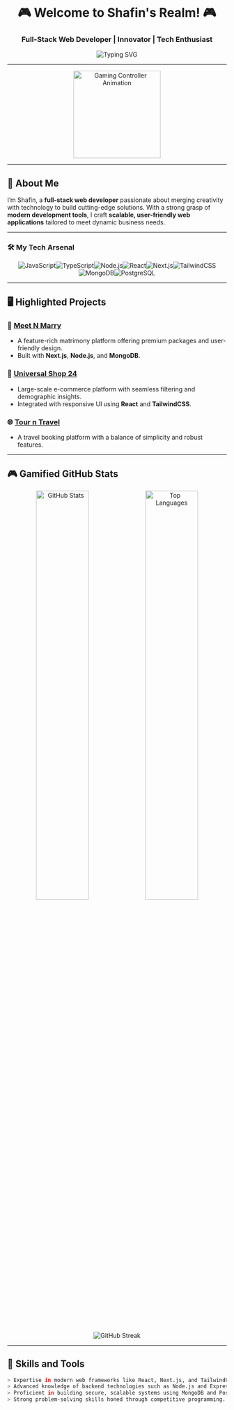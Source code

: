 <h1 align="center">🎮 Welcome to Shafin's Realm! 🎮</h1>
<h3 align="center">Full-Stack Web Developer | Innovator | Tech Enthusiast</h3>

<p align="center">
  <img src="https://readme-typing-svg.herokuapp.com?font=Press+Start+2P&size=24&duration=4000&pause=500&color=00FFFF&background=0D1117&width=600&lines=Crafting+next-gen+web+solutions;Solving+complex+problems;Innovating+one+line+of+code+at+a+time" alt="Typing SVG">
</p>

---

<p align="center">
  <img src="https://i.imgur.com/QMNnfr9.gif" alt="Gaming Controller Animation" width="200" />
</p>

---

## 🚀 **About Me**
I’m Shafin, a **full-stack web developer** passionate about merging creativity with technology to build cutting-edge solutions. With a strong grasp of **modern development tools**, I craft **scalable, user-friendly web applications** tailored to meet dynamic business needs.

---

### **🛠️ My Tech Arsenal**

<div align="center" style="display: flex; flex-wrap: wrap; justify-content: center;">
  <img src="https://img.shields.io/badge/JavaScript-F7DF1E?style=for-the-badge&logo=javascript&logoColor=black" alt="JavaScript" />
  <img src="https://img.shields.io/badge/TypeScript-007ACC?style=for-the-badge&logo=typescript&logoColor=white" alt="TypeScript" />
  <img src="https://img.shields.io/badge/Node.js-339933?style=for-the-badge&logo=nodedotjs&logoColor=white" alt="Node.js" />
  <img src="https://img.shields.io/badge/React-20232A?style=for-the-badge&logo=react&logoColor=61DAFB" alt="React" />
  <img src="https://img.shields.io/badge/Next.js-000000?style=for-the-badge&logo=nextdotjs&logoColor=white" alt="Next.js" />
  <img src="https://img.shields.io/badge/TailwindCSS-38B2AC?style=for-the-badge&logo=tailwind-css&logoColor=white" alt="TailwindCSS" />
  <img src="https://img.shields.io/badge/MongoDB-4EA94B?style=for-the-badge&logo=mongodb&logoColor=white" alt="MongoDB" />
  <img src="https://img.shields.io/badge/PostgreSQL-336791?style=for-the-badge&logo=postgresql&logoColor=white" alt="PostgreSQL" />
</div>

---

## 🖥️ **Highlighted Projects**

### 🎯 [Meet N Marry](https://www.meetnmarry.com/)
- A feature-rich matrimony platform offering premium packages and user-friendly design.
- Built with **Next.js**, **Node.js**, and **MongoDB**.

### 🛒 [Universal Shop 24](https://www.universalshop24.com/)
- Large-scale e-commerce platform with seamless filtering and demographic insights.
- Integrated with responsive UI using **React** and **TailwindCSS**.

### 🌐 [Tour n Travel](#)
- A travel booking platform with a balance of simplicity and robust features.

---

## 🎮 **Gamified GitHub Stats**

<p align="center">
  <img src="https://github-readme-stats.vercel.app/api?username=Shafin&show_icons=true&theme=tokyonight" alt="GitHub Stats" width="49%" />
  <img src="https://github-readme-stats.vercel.app/api/top-langs/?username=Shafin&layout=compact&theme=tokyonight" alt="Top Languages" width="49%" />
</p>

<p align="center">
  <img src="https://github-readme-streak-stats.herokuapp.com/?user=Shafin&theme=tokyonight" alt="GitHub Streak" />
</p>

---

## 🌟 **Skills and Tools**

```bash
> Expertise in modern web frameworks like React, Next.js, and TailwindCSS.
> Advanced knowledge of backend technologies such as Node.js and Express.
> Proficient in building secure, scalable systems using MongoDB and PostgreSQL.
> Strong problem-solving skills honed through competitive programming.
